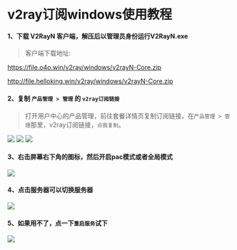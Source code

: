# v2ray订阅windows使用教程

#### 1、下载 V2RayN 客户端，解压后以管理员身份运行V2RayN.exe

> 客户端下载地址:

https://file.o4o.win/v2ray/windows/v2rayN-Core.zip

http://file.helloking.win/v2ray/windows/v2rayN-Core.zip


#### 2、复制 `产品管理 > 管理`  的 `v2ray订阅链接`

> 打开用户中心的产品管理，前往套餐详情页复制订阅链接，在`产品管理 > 管理`那里，v2ray订阅链接，`点我复制`。

![](/img/v1.png)
![](/img/v2.png)
![](/img/v3.png)

#### 3、右击屏幕右下角的图标，然后开启pac模式或者全局模式

![](/img/v4.png)

#### 4、点击服务器可以切换服务器

![](/img/v5.png)

#### 5、如果用不了，点一下`重启服务`试下

![](/img/v6.png)

